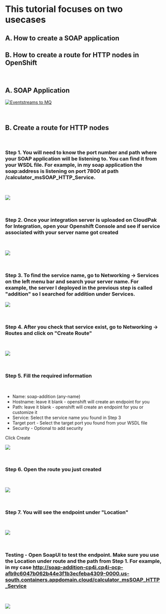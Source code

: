 # This tutorial focuses on two usecases
## A. How to create a SOAP application
## B. How to create a route for HTTP nodes in OpenShift
 
<br />

## A. SOAP Application

[![Eventstreams to MQ](http://img.youtube.com/vi/4GQR9L44X3Y/0.jpg)](https://www.youtube.com/watch?v=4GQR9L44X3Y "Cloud Pak for Integration: Event Streams with MQ Connector")

<br />

## B. Create a route for HTTP nodes
<br />

### Step 1. You will need to know the port number and path where your SOAP application will be listening to. You can find it from your WSDL file. For example, in my soap application the soap:address is listening on port 7800 at path /calculator_msSOAP_HTTP_Service.

<br/>

 ![](./images/port.png)

<br />



### Step 2. Once your integration server is uploaded on CloudPak for Integration, open your Openshift Console and see if service associated with your server name got created 

<br/>

![](./images/image0.png)

 <br/>

### Step 3. To find the service name, go to Networking -> Services on the left menu bar and search your server name. For example, the server I deployed in the previous step is called "addition" so I searched for addition under Services. <br/>

 ![](./images/image1.png)

<br />


### Step 4. After you check that service exist, go to Networking -> Routes and click on "Create Route"

<br />

 ![](./images/image2.png)

<br />


### Step 5. Fill the required information

<br/>


* Name: soap-addition (any-name)
* Hostname: leave it blank - openshift will create an endpoint for you
* Path: leave it blank - openshift will create an endpoint for you or customize it
* Service: Select the service name you found in Step 3
* Target port - Select the target port you found from your WSDL file
* Security - Optional to add security

Click Create

![](./images/image3.png)

<br/>


### Step 6. Open the route you just created

<br/>

![](./images/image4.png)

<br/>

### Step 7. You will see the endpoint under "Location"

<br/>

![](./images/image5.png)

<br/>

### Testing - Open SoapUI to test the endpoint. Make sure you use the Location under route and the path from Step 1. For example, in my case http://soap-addition-cp4i.cp4i-ocp-afb9c6047b062b44e3f1b3ecfeba4309-0000.us-south.containers.appdomain.cloud/calculator_msSOAP_HTTP_Service

<br/>

![](./images/image6.png)

<br/>